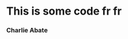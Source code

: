 <!DOCTYPE html>
<html lang="en">
<head>
    <meta charset="UTF-8">
    <meta name="viewport" content="width=device-width, initial-scale=1.0">
    <title>Document</title>
</head>
<body>
   <h1>This is some code fr fr</h1>
    <h3>Charlie Abate</h3>
</body>
</html>
